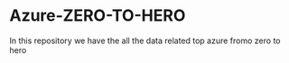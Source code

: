 # Azure-ZERO-TO-HERO
In this repository we have the all the data related top azure fromo zero to hero
